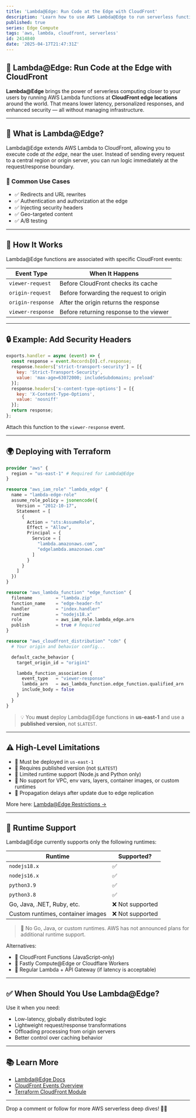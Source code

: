 ```yaml
---
title: 'Lambda@Edge: Run Code at the Edge with CloudFront'
description: 'Learn how to use AWS Lambda@Edge to run serverless functions closer to users with Terraform examples, best practices, and limitations.'
published: true
series: Edge Compute
tags: 'aws, lambda, cloudfront, serverless'
id: 2414840
date: '2025-04-17T21:47:31Z'
---
```


## 🚁 Lambda@Edge: Run Code at the Edge with CloudFront

**Lambda@Edge** brings the power of serverless computing closer to your users by running AWS Lambda functions at **CloudFront edge locations** around the world. That means lower latency, personalized responses, and enhanced security — all without managing infrastructure.

---

## 🚀 What is Lambda@Edge?

Lambda@Edge extends AWS Lambda to CloudFront, allowing you to execute code *at the edge*, near the user. Instead of sending every request to a central region or origin server, you can run logic immediately at the request/response boundary.

### 🔧 Common Use Cases

- ✅ Redirects and URL rewrites
- ✅ Authentication and authorization at the edge
- ✅ Injecting security headers
- ✅ Geo-targeted content
- ✅ A/B testing

---

## 🛁 How It Works

Lambda@Edge functions are associated with specific CloudFront events:

| Event Type        | When It Happens                           |
|-------------------|-------------------------------------------|
| `viewer-request`  | Before CloudFront checks its cache        |
| `origin-request`  | Before forwarding the request to origin   |
| `origin-response` | After the origin returns the response     |
| `viewer-response` | Before returning response to the viewer   |

---

## 🔒 Example: Add Security Headers

```js
exports.handler = async (event) => {
  const response = event.Records[0].cf.response;
  response.headers['strict-transport-security'] = [{
    key: 'Strict-Transport-Security',
    value: 'max-age=63072000; includeSubdomains; preload'
  }];
  response.headers['x-content-type-options'] = [{
    key: 'X-Content-Type-Options',
    value: 'nosniff'
  }];
  return response;
};
```

Attach this function to the `viewer-response` event.

---

## 🌍 Deploying with Terraform

```terraform
provider "aws" {
  region = "us-east-1" # Required for Lambda@Edge
}

resource "aws_iam_role" "lambda_edge" {
  name = "lambda-edge-role"
  assume_role_policy = jsonencode({
    Version = "2012-10-17",
    Statement = [
      {
        Action = "sts:AssumeRole",
        Effect = "Allow",
        Principal = {
          Service = [
            "lambda.amazonaws.com",
            "edgelambda.amazonaws.com"
          ]
        }
      }
    ]
  })
}

resource "aws_lambda_function" "edge_function" {
  filename         = "lambda.zip"
  function_name    = "edge-header-fn"
  handler          = "index.handler"
  runtime          = "nodejs18.x"
  role             = aws_iam_role.lambda_edge.arn
  publish          = true # Required
}

resource "aws_cloudfront_distribution" "cdn" {
  # Your origin and behavior config...

  default_cache_behavior {
    target_origin_id = "origin1"

    lambda_function_association {
      event_type   = "viewer-response"
      lambda_arn   = aws_lambda_function.edge_function.qualified_arn
      include_body = false
    }
  }
}
```

> 💡 You **must** deploy Lambda@Edge functions in **us-east-1** and use a **published version**, not `$LATEST`.

---

## ⚠️ High-Level Limitations

- 🔹 Must be deployed in `us-east-1`
- 🔹 Requires published version (not `$LATEST`)
- 🔹 Limited runtime support (Node.js and Python only)
- 🔹 No support for VPC, env vars, layers, container images, or custom runtimes
- 🔹 Propagation delays after update due to edge replication

More here: [Lambda@Edge Restrictions →](https://docs.aws.amazon.com/AmazonCloudFront/latest/DeveloperGuide/lambda-at-edge-function-restrictions.html)

---

## 🧠 Runtime Support

Lambda@Edge currently supports only the following runtimes:

| Runtime       | Supported? |
|---------------|------------|
| `nodejs18.x`  | ✅         |
| `nodejs16.x`  | ✅         |
| `python3.9`   | ✅         |
| `python3.8`   | ✅         |
| Go, Java, .NET, Ruby, etc. | ❌ Not supported |
| Custom runtimes, container images | ❌ Not supported |

> 📌 No Go, Java, or custom runtimes. AWS has not announced plans for additional runtime support.

Alternatives:

- 🧠 CloudFront Functions (JavaScript-only)
- 🧠 Fastly Compute@Edge or Cloudflare Workers
- 🧠 Regular Lambda + API Gateway (if latency is acceptable)

---

## ✅ When Should You Use Lambda@Edge?

Use it when you need:

- Low-latency, globally distributed logic
- Lightweight request/response transformations
- Offloading processing from origin servers
- Better control over caching behavior

---

## 📚 Learn More

- [Lambda@Edge Docs](https://docs.aws.amazon.com/lambda/latest/dg/lambda-edge.html)
- [CloudFront Events Overview](https://docs.aws.amazon.com/AmazonCloudFront/latest/DeveloperGuide/lambda-event-structure.html)
- [Terraform CloudFront Module](https://registry.terraform.io/modules/terraform-aws-modules/cloudfront/aws/latest)

---

Drop a comment or follow for more AWS serverless deep dives! 🧠🚀
